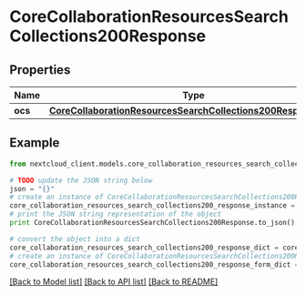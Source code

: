 # CoreCollaborationResourcesSearchCollections200Response


## Properties
Name | Type | Description | Notes
------------ | ------------- | ------------- | -------------
**ocs** | [**CoreCollaborationResourcesSearchCollections200ResponseOcs**](CoreCollaborationResourcesSearchCollections200ResponseOcs.md) |  | 

## Example

```python
from nextcloud_client.models.core_collaboration_resources_search_collections200_response import CoreCollaborationResourcesSearchCollections200Response

# TODO update the JSON string below
json = "{}"
# create an instance of CoreCollaborationResourcesSearchCollections200Response from a JSON string
core_collaboration_resources_search_collections200_response_instance = CoreCollaborationResourcesSearchCollections200Response.from_json(json)
# print the JSON string representation of the object
print CoreCollaborationResourcesSearchCollections200Response.to_json()

# convert the object into a dict
core_collaboration_resources_search_collections200_response_dict = core_collaboration_resources_search_collections200_response_instance.to_dict()
# create an instance of CoreCollaborationResourcesSearchCollections200Response from a dict
core_collaboration_resources_search_collections200_response_form_dict = core_collaboration_resources_search_collections200_response.from_dict(core_collaboration_resources_search_collections200_response_dict)
```
[[Back to Model list]](../README.md#documentation-for-models) [[Back to API list]](../README.md#documentation-for-api-endpoints) [[Back to README]](../README.md)


